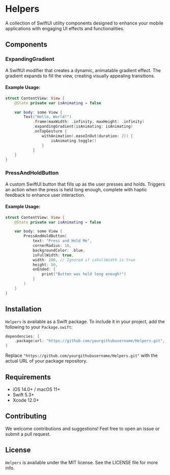 
# Helpers

A collection of SwiftUI utility components designed to enhance your mobile applications with engaging UI effects and functionalities.

## Components

### ExpandingGradient

A SwiftUI modifier that creates a dynamic, animatable gradient effect. The gradient expands to fill the view, creating visually appealing transitions.

#### Example Usage:

```swift
struct ContentView: View {
    @State private var isAnimating = false

    var body: some View {
        Text("Hello, World!")
            .frame(maxWidth: .infinity, maxHeight: .infinity)
            .expandingGradient(isAnimating: isAnimating)
            .onTapGesture {
                withAnimation(.easeInOut(duration: 2)) {
                    isAnimating.toggle()
                }
            }
    }
}
```

### PressAndHoldButton

A custom SwiftUI button that fills up as the user presses and holds. Triggers an action when the press is held long enough, complete with haptic feedback to enhance user interaction.

#### Example Usage:

```swift
struct ContentView: View {
    @State private var isAnimating = false

    var body: some View {
        PressAndHoldButton(
            text: "Press and Hold Me",
            cornerRadius: 10,
            backgroundColor: .blue,
            isFullWidth: true,
            width: 200, // Ignored if isFullWidth is true
            height: 50,
            onEnded: {
                print("Button was held long enough!")
            }
        )
    }
}
```

## Installation

`Helpers` is available as a Swift package. To include it in your project, add the following to your `Package.swift`:

```swift
dependencies: [
    .package(url: "https://github.com/yourgithubusername/Helpers.git", .upToNextMajor(from: "1.0.0"))
]
```

Replace `"https://github.com/yourgithubusername/Helpers.git"` with the actual URL of your package repository.

## Requirements

- iOS 14.0+ / macOS 11+
- Swift 5.3+
- Xcode 12.0+

## Contributing

We welcome contributions and suggestions! Feel free to open an issue or submit a pull request.

## License

`Helpers` is available under the MIT license. See the LICENSE file for more info.
